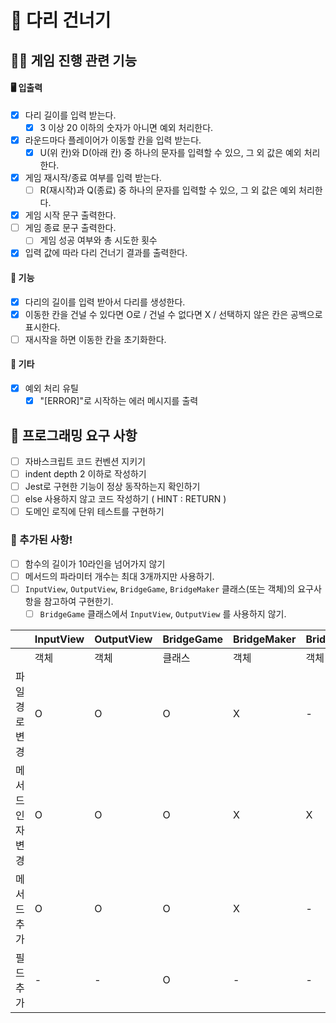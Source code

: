# 🍗 다리 건너기

## 🦵🏻 게임 진행 관련 기능

#### 🖥️ 입출력

- [x] 다리 길이를 입력 받는다.
  - [x] 3 이상 20 이하의 숫자가 아니면 예외 처리한다.
- [x] 라운드마다 플레이어가 이동할 칸을 입력 받는다.
  - [x] U(위 칸)와 D(아래 칸) 중 하나의 문자를 입력할 수 있으, 그 외 값은 예외 처리한다.
- [x] 게임 재시작/종료 여부를 입력 받는다.
  - [ ] R(재시작)과 Q(종료) 중 하나의 문자를 입력할 수 있으, 그 외 값은 예외 처리한다.
- [x] 게임 시작 문구 출력한다.
- [ ] 게임 종료 문구 출력한다.
  - [ ] 게임 성공 여부와 총 시도한 횟수
- [x] 입력 값에 따라 다리 건너기 결과를 출력한다.

#### 🍂 기능

- [x] 다리의 길이를 입력 받아서 다리를 생성한다.
- [x] 이동한 칸을 건널 수 있다면 O로 / 건널 수 없다면 X / 선택하지 않은 칸은 공백으로 표시한다.
- [ ] 재시작을 하면 이동한 칸을 초기화한다.

#### 🍰 기타

- [x] 예외 처리 유틸
  - [x] "[ERROR]"로 시작하는 에러 메시지를 출력

## 🦿 프로그래밍 요구 사항

- [ ] 자바스크립트 코드 컨벤션 지키기
- [ ] indent depth 2 이하로 작성하기
- [ ] Jest로 구현한 기능이 정상 동작하는지 확인하기
- [ ] else 사용하지 않고 코드 작성하기 ( HINT : RETURN )
- [ ] 도메인 로직에 단위 테스트를 구현하기

### 🤏 추가된 사항!

- [ ] 함수의 길이가 10라인을 넘어가지 않기
- [ ] 메서드의 파라미터 개수는 최대 3개까지만 사용하기.
- [ ] `InputView`, `OutputView`, `BridgeGame`, `BridgeMaker` 클래스(또는 객체)의 요구사항을 참고하여 구현한기.
  - [ ] `BridgeGame` 클래스에서 `InputView`, `OutputView` 를 사용하지 않기.

|                  | InputView | OutputView | BridgeGame | BridgeMaker | BridgeRandomNumberGenerator |
| :--------------- | --------- | ---------- | ---------- | ----------- | --------------------------- |
|                  | 객체      | 객체       | 클래스     | 객체        | 객체                        |
| 파일 경로 변경   | O         | O          | O          | X           | -                           |
| 메서드 인자 변경 | O         | O          | O          | X           | X                           |
| 메서드 추가      | O         | O          | O          | X           | -                           |
| 필드 추가        | -         | -          | O          | -           | -                           |
